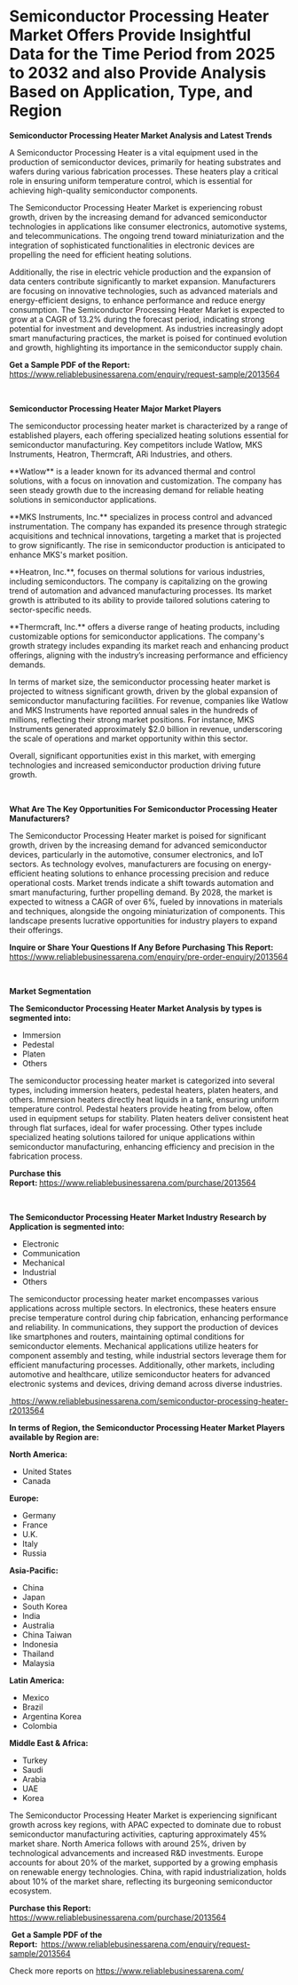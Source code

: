 <p><h1>Semiconductor Processing Heater Market Offers Provide Insightful Data for the Time Period from 2025 to 2032 and also Provide Analysis Based on Application, Type, and Region</h1></p><p><strong>Semiconductor Processing Heater Market Analysis and Latest Trends</strong></p>
<p><p>A Semiconductor Processing Heater is a vital equipment used in the production of semiconductor devices, primarily for heating substrates and wafers during various fabrication processes. These heaters play a critical role in ensuring uniform temperature control, which is essential for achieving high-quality semiconductor components. </p><p>The Semiconductor Processing Heater Market is experiencing robust growth, driven by the increasing demand for advanced semiconductor technologies in applications like consumer electronics, automotive systems, and telecommunications. The ongoing trend toward miniaturization and the integration of sophisticated functionalities in electronic devices are propelling the need for efficient heating solutions.</p><p>Additionally, the rise in electric vehicle production and the expansion of data centers contribute significantly to market expansion. Manufacturers are focusing on innovative technologies, such as advanced materials and energy-efficient designs, to enhance performance and reduce energy consumption. The Semiconductor Processing Heater Market is expected to grow at a CAGR of 13.2% during the forecast period, indicating strong potential for investment and development. As industries increasingly adopt smart manufacturing practices, the market is poised for continued evolution and growth, highlighting its importance in the semiconductor supply chain.</p></p>
<p><strong>Get a Sample PDF of the Report:&nbsp;</strong> <a href="https://www.reliablebusinessarena.com/enquiry/request-sample/2013564?utm_campaign=2188&utm_medium=2&utm_source=Github&utm_content=ia&utm_term=07042025&utm_id=semiconductor-processing-heater">https://www.reliablebusinessarena.com/enquiry/request-sample/2013564</a></p>
<p>&nbsp;</p>
<p><strong>Semiconductor Processing Heater Major Market Players</strong></p>
<p><p>The semiconductor processing heater market is characterized by a range of established players, each offering specialized heating solutions essential for semiconductor manufacturing. Key competitors include Watlow, MKS Instruments, Heatron, Thermcraft, ARi Industries, and others. </p><p>**Watlow** is a leader known for its advanced thermal and control solutions, with a focus on innovation and customization. The company has seen steady growth due to the increasing demand for reliable heating solutions in semiconductor applications.</p><p>**MKS Instruments, Inc.** specializes in process control and advanced instrumentation. The company has expanded its presence through strategic acquisitions and technical innovations, targeting a market that is projected to grow significantly. The rise in semiconductor production is anticipated to enhance MKS's market position.</p><p>**Heatron, Inc.**, focuses on thermal solutions for various industries, including semiconductors. The company is capitalizing on the growing trend of automation and advanced manufacturing processes. Its market growth is attributed to its ability to provide tailored solutions catering to sector-specific needs.</p><p>**Thermcraft, Inc.** offers a diverse range of heating products, including customizable options for semiconductor applications. The company's growth strategy includes expanding its market reach and enhancing product offerings, aligning with the industry’s increasing performance and efficiency demands.</p><p>In terms of market size, the semiconductor processing heater market is projected to witness significant growth, driven by the global expansion of semiconductor manufacturing facilities. For revenue, companies like Watlow and MKS Instruments have reported annual sales in the hundreds of millions, reflecting their strong market positions. For instance, MKS Instruments generated approximately $2.0 billion in revenue, underscoring the scale of operations and market opportunity within this sector. </p><p>Overall, significant opportunities exist in this market, with emerging technologies and increased semiconductor production driving future growth.</p></p>
<p>&nbsp;</p>
<p><strong>What Are The Key Opportunities For Semiconductor Processing Heater Manufacturers?</strong></p>
<p><p>The Semiconductor Processing Heater market is poised for significant growth, driven by the increasing demand for advanced semiconductor devices, particularly in the automotive, consumer electronics, and IoT sectors. As technology evolves, manufacturers are focusing on energy-efficient heating solutions to enhance processing precision and reduce operational costs. Market trends indicate a shift towards automation and smart manufacturing, further propelling demand. By 2028, the market is expected to witness a CAGR of over 6%, fueled by innovations in materials and techniques, alongside the ongoing miniaturization of components. This landscape presents lucrative opportunities for industry players to expand their offerings.</p></p>
<p><strong>Inquire or Share Your Questions If Any Before Purchasing This Report:</strong> <a href="https://www.reliablebusinessarena.com/enquiry/pre-order-enquiry/2013564?utm_campaign=2188&utm_medium=2&utm_source=Github&utm_content=ia&utm_term=07042025&utm_id=semiconductor-processing-heater">https://www.reliablebusinessarena.com/enquiry/pre-order-enquiry/2013564</a></p>
<p>&nbsp;</p>
<p><strong>Market Segmentation</strong></p>
<p><strong>The Semiconductor Processing Heater Market Analysis by types is segmented into:</strong></p>
<p><ul><li>Immersion</li><li>Pedestal</li><li>Platen</li><li>Others</li></ul></p>
<p><p>The semiconductor processing heater market is categorized into several types, including immersion heaters, pedestal heaters, platen heaters, and others. Immersion heaters directly heat liquids in a tank, ensuring uniform temperature control. Pedestal heaters provide heating from below, often used in equipment setups for stability. Platen heaters deliver consistent heat through flat surfaces, ideal for wafer processing. Other types include specialized heating solutions tailored for unique applications within semiconductor manufacturing, enhancing efficiency and precision in the fabrication process.</p></p>
<p><strong>Purchase this Report:&nbsp;</strong><a href="https://www.reliablebusinessarena.com/purchase/2013564?utm_campaign=2188&utm_medium=2&utm_source=Github&utm_content=ia&utm_term=07042025&utm_id=semiconductor-processing-heater">https://www.reliablebusinessarena.com/purchase/2013564</a></p>
<p>&nbsp;</p>
<p><strong>The Semiconductor Processing Heater Market Industry Research by Application is segmented into:</strong></p>
<p><ul><li>Electronic</li><li>Communication</li><li>Mechanical</li><li>Industrial</li><li>Others</li></ul></p>
<p><p>The semiconductor processing heater market encompasses various applications across multiple sectors. In electronics, these heaters ensure precise temperature control during chip fabrication, enhancing performance and reliability. In communications, they support the production of devices like smartphones and routers, maintaining optimal conditions for semiconductor elements. Mechanical applications utilize heaters for component assembly and testing, while industrial sectors leverage them for efficient manufacturing processes. Additionally, other markets, including automotive and healthcare, utilize semiconductor heaters for advanced electronic systems and devices, driving demand across diverse industries.</p></p>
<p><a href="https://www.reliablebusinessarena.com/semiconductor-processing-heater-r2013564?utm_campaign=2188&utm_medium=2&utm_source=Github&utm_content=ia&utm_term=07042025&utm_id=semiconductor-processing-heater">&nbsp;https://www.reliablebusinessarena.com/semiconductor-processing-heater-r2013564</a></p>
<p><strong>In terms of Region, the Semiconductor Processing Heater Market Players available by Region are:</strong></p>
<p>
    <p> <strong> North America: </strong>
        <ul>
            <li>United States</li>
            <li>Canada</li>
        </ul>
        </p> 
    <p> <strong> Europe: </strong>
        <ul>
            <li>Germany</li>
            <li>France</li>
            <li>U.K.</li>
            <li>Italy</li>
            <li>Russia</li>
        </ul>
        </p> 
    <p> <strong> Asia-Pacific: </strong>
        <ul>
            <li>China</li>
            <li>Japan</li>
            <li>South Korea</li>
            <li>India</li>
            <li>Australia</li>
            <li>China Taiwan</li>
            <li>Indonesia</li>
            <li>Thailand</li>
            <li>Malaysia</li>
        </ul>
        </p> 
    <p> <strong> Latin America: </strong>
        <ul>
            <li>Mexico</li>
            <li>Brazil</li>
            <li>Argentina Korea</li>
            <li>Colombia</li>
        </ul>
        </p> 
    <p> <strong> Middle East & Africa: </strong>
        <ul>
            <li>Turkey</li>
            <li>Saudi</li>
            <li>Arabia</li>
            <li>UAE</li>
            <li>Korea</li>
        </ul>
    </p>
    </p>
<p><p>The Semiconductor Processing Heater Market is experiencing significant growth across key regions, with APAC expected to dominate due to robust semiconductor manufacturing activities, capturing approximately 45% market share. North America follows with around 25%, driven by technological advancements and increased R&D investments. Europe accounts for about 20% of the market, supported by a growing emphasis on renewable energy technologies. China, with rapid industrialization, holds about 10% of the market share, reflecting its burgeoning semiconductor ecosystem.</p></p>
<p><strong>Purchase this Report: </strong><a href="https://www.reliablebusinessarena.com/purchase/2013564?utm_campaign=2188&utm_medium=2&utm_source=Github&utm_content=ia&utm_term=07042025&utm_id=semiconductor-processing-heater">https://www.reliablebusinessarena.com/purchase/2013564</a></p>
<p>&nbsp;<strong>Get a Sample PDF of the Report:&nbsp;&nbsp;</strong><a href="https://www.reliablebusinessarena.com/enquiry/request-sample/2013564?utm_campaign=2188&utm_medium=2&utm_source=Github&utm_content=ia&utm_term=07042025&utm_id=semiconductor-processing-heater">https://www.reliablebusinessarena.com/enquiry/request-sample/2013564</a></p>
<p><strong></strong></p>
<p>Check more reports on <a href="https://www.reliablebusinessarena.com/?utm_campaign=2188&utm_medium=2&utm_source=Github&utm_content=ia&utm_term=07042025&utm_id=semiconductor-processing-heater">https://www.reliablebusinessarena.com/</a></p>